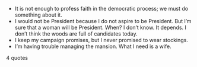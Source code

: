  - It is not enough to profess faith in the democratic process; we must do something about it.
 - I would not be President because I do not aspire to be President. But l’m sure that a woman will be President. When? I don’t know. It depends. I don’t think the woods are full of candidates today.
 - I keep my campaign promises, but I never promised to wear stockings.
 - I’m having trouble managing the mansion. What I need is a wife.

4 quotes